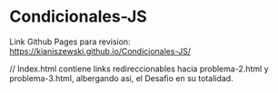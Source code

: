 ﻿# Condicionales-JS

Link Github Pages para revision: https://kianiszewski.github.io/Condicionales-JS/

// Index.html contiene links redireccionables hacia problema-2.html y problema-3.html, albergando asi, el Desafio en su totalidad.
